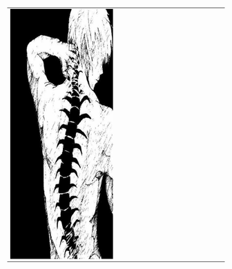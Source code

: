 <table>
  <tr>
    <td style="width: 50%;">
       <img src="https://github.com/medeirosdevv/medeirosdevv/blob/main/%D0%A2%D0%BE%D0%BA%D0%B8%D0%B9%D1%81%D0%BA%D0%B8%D0%B9%20%D0%93%D1%83%D0%BB%D1%8C%20%D0%BE%D0%B1%D0%BE%D0%B8.jpeg" alt="Asuka" style="width: 200%; border: none;"/>
    </td>
    <td style="width: 50%; vertical-align: top;">
      <p style="font-family: monospace; font-size: 16px;">
</p>
        
  </tr>
</table>
